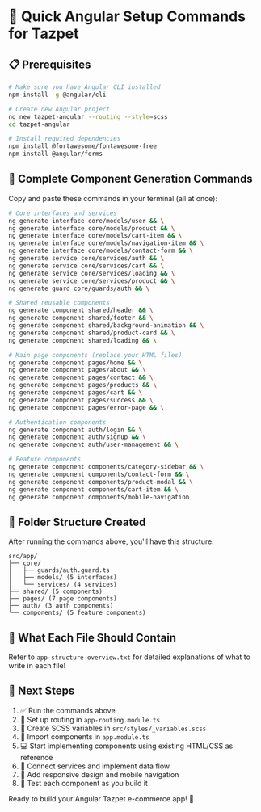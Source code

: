 # 🚀 Quick Angular Setup Commands for Tazpet

## 📋 Prerequisites
```bash
# Make sure you have Angular CLI installed
npm install -g @angular/cli

# Create new Angular project
ng new tazpet-angular --routing --style=scss
cd tazpet-angular

# Install required dependencies
npm install @fortawesome/fontawesome-free
npm install @angular/forms
```

## 🔧 Complete Component Generation Commands

Copy and paste these commands in your terminal (all at once):

```bash
# Core interfaces and services
ng generate interface core/models/user && \
ng generate interface core/models/product && \
ng generate interface core/models/cart-item && \
ng generate interface core/models/navigation-item && \
ng generate interface core/models/contact-form && \
ng generate service core/services/auth && \
ng generate service core/services/cart && \
ng generate service core/services/loading && \
ng generate service core/services/product && \
ng generate guard core/guards/auth && \

# Shared reusable components
ng generate component shared/header && \
ng generate component shared/footer && \
ng generate component shared/background-animation && \
ng generate component shared/product-card && \
ng generate component shared/loading && \

# Main page components (replace your HTML files)
ng generate component pages/home && \
ng generate component pages/about && \
ng generate component pages/contact && \
ng generate component pages/products && \
ng generate component pages/cart && \
ng generate component pages/success && \
ng generate component pages/error-page && \

# Authentication components
ng generate component auth/login && \
ng generate component auth/signup && \
ng generate component auth/user-management && \

# Feature components
ng generate component components/category-sidebar && \
ng generate component components/contact-form && \
ng generate component components/product-modal && \
ng generate component components/cart-item && \
ng generate component components/mobile-navigation
```

## 📁 Folder Structure Created
After running the commands above, you'll have this structure:
```
src/app/
├── core/
│   ├── guards/auth.guard.ts
│   ├── models/ (5 interfaces)
│   └── services/ (4 services)
├── shared/ (5 components)
├── pages/ (7 page components)
├── auth/ (3 auth components)
└── components/ (5 feature components)
```

## 🎯 What Each File Should Contain
Refer to `app-structure-overview.txt` for detailed explanations of what to write in each file!

## 📝 Next Steps
1. ✅ Run the commands above
2. 📝 Set up routing in `app-routing.module.ts`
3. 🎨 Create SCSS variables in `src/styles/_variables.scss`
4. 🧩 Import components in `app.module.ts`
5. 💻 Start implementing components using existing HTML/CSS as reference
6. 🔗 Connect services and implement data flow
7. 📱 Add responsive design and mobile navigation
8. 🧪 Test each component as you build it

Ready to build your Angular Tazpet e-commerce app! 🎉